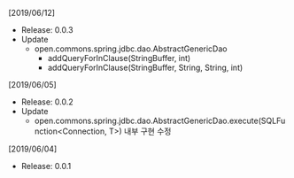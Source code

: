 [2019/06/12]
- Release: 0.0.3
- Update
  + open.commons.spring.jdbc.dao.AbstractGenericDao
    - addQueryForInClause(StringBuffer, int)
    - addQueryForInClause(StringBuffer, String, String, int)

[2019/06/05]
- Release: 0.0.2
- Update
  + open.commons.spring.jdbc.dao.AbstractGenericDao.execute(SQLFunction<Connection, T>) 내부 구현 수정

[2019/06/04]
- Release: 0.0.1

